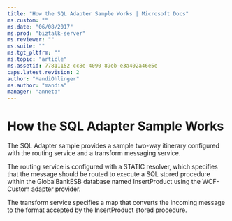 ```yaml
---
title: "How the SQL Adapter Sample Works | Microsoft Docs"
ms.custom: ""
ms.date: "06/08/2017"
ms.prod: "biztalk-server"
ms.reviewer: ""
ms.suite: ""
ms.tgt_pltfrm: ""
ms.topic: "article"
ms.assetid: 77811152-cc8e-4090-89eb-e3a402a46e5e
caps.latest.revision: 2
author: "MandiOhlinger"
ms.author: "mandia"
manager: "anneta"
---
```

# How the SQL Adapter Sample Works
The SQL Adapter sample provides a sample two-way itinerary configured with the routing service and a transform messaging service.  
  
 The routing service is configured with a STATIC resolver, which specifies that the message should be routed to execute a SQL stored procedure within the GlobalBankESB database named InsertProduct using the WCF-Custom adapter provider.  
  
 The transform service specifies a map that converts the incoming message to the format accepted by the InsertProduct stored procedure.